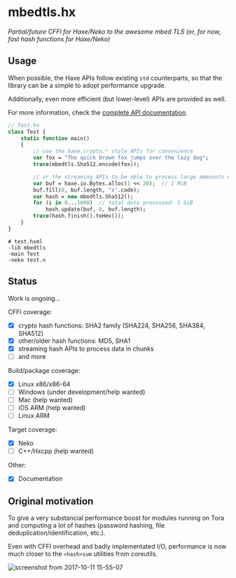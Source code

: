 # mbedtls.hx
_Partial/future CFFI for Haxe/Neko to the awesome mbed TLS_
_(or, for now, fast hash functions for Haxe/Neko)_

## Usage

When possible, the Haxe APIs follow existing `std` counterparts, so that the library can be a simple to adopt performance upgrade.

Additionally, even more efficient (but lower-level) APIs are provided as well.

For more information, check the [complete API documentation](https://jonasmalaco.com/mbedtls.hx).

```haxe
// Test.hx
class Test {
	static function main()
	{
		// use the haxe.crypto.* style APIs for convenience
		var fox = "The quick brown fox jumps over the lazy dog";
		trace(mbedtls.Sha512.encode(fox));

		// or the streaming APIs to be able to process large ammounts of data
		var buf = haxe.io.Bytes.alloc(1 << 20);  // 1 MiB
		buf.fill(0, buf.length, "x".code);
		var hash = new mbedtls.Sha512();
		for (i in 0...1000)  // total data processed: 1 GiB
			hash.update(buf, 0, buf.length);
		trace(hash.finish().toHex());
	}
}
```

```
# test.hxml
-lib mbedtls
-main Test
-neko test.n
```

## Status

Work is ongoing...

CFFI coverage:

 - [x] crypto hash functions: SHA2 family (SHA224, SHA256, SHA384, SHA512)
 - [x] other/older hash functions: MD5, SHA1
 - [x] streaming hash APIs to process data in chunks
 - [ ] and more

Build/package coverage:

 - [x] Linux x86/x86-64
 - [ ] Windows (under development/help wanted)
 - [ ] Mac (help wanted)
 - [ ] iOS ARM (help wanted)
 - [ ] Linux ARM

Target coverage:

 - [x] Neko
 - [ ] C++/Hxcpp (help wanted)

Other:

 - [x] Documentation

## Original motivation

To give a very substancial performance boost for modules running on Tora and computing a lot of hashes (password hashing, file deduplication/identification, etc.).

Even with CFFI overhead and badly implementated I/O, performance is now much closer to the `<hash>sum` utilities from coreutils.

![screenshot from 2017-10-11 15-55-07](https://user-images.githubusercontent.com/1832496/31460372-9460fc70-ae9c-11e7-98be-41072edd427a.png)

